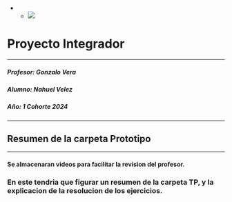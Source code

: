 - - ![](https://encrypted-tbn0.gstatic.com/images?q=tbn:ANd9GcT93k_IB58yrqU35nkrenk7t3-pKrO2PDzidQ&s)
# Proyecto Integrador 
- - - -

##### Profesor:  Gonzalo Vera
##### Alumno: Nahuel Velez
##### Año: 1 Cohorte 2024
- - - -
## Resumen de la carpeta Prototipo

- - - - 

#### Se almacenaran videos para facilitar la revision del profesor.
### En este tendria que figurar un resumen de la carpeta TP, y la explicacion de la resolucion de los ejercicios.